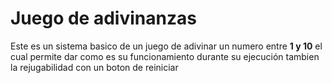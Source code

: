 # Juego de adivinanzas

Este es un sistema basico de un juego de adivinar un numero entre <b>1 y 10</b> el cual permite dar como es su funcionamiento durante su ejecución tambien la rejugabilidad con un boton de reiniciar